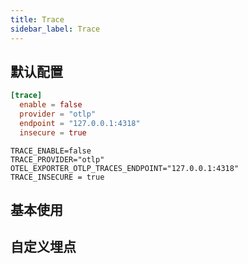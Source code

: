 ```yaml
---
title: Trace
sidebar_label: Trace
---
```



##  默认配置

```toml tab
[trace]
  enable = false
  provider = "otlp"
  endpoint = "127.0.0.1:4318"
  insecure = true
```

```env tab
TRACE_ENABLE=false
TRACE_PROVIDER="otlp"
OTEL_EXPORTER_OTLP_TRACES_ENDPOINT="127.0.0.1:4318"
TRACE_INSECURE = true
```

## 基本使用




## 自定义埋点

